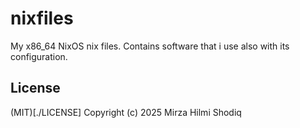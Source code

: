 # nixfiles

My x86_64 NixOS nix files. Contains software that i use also with its configuration.

## License

(MIT)[./LICENSE] Copyright (c) 2025 Mirza Hilmi Shodiq
